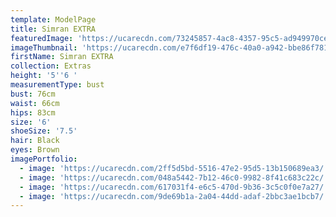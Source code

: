 ```yaml
---
template: ModelPage
title: Simran EXTRA
featuredImage: 'https://ucarecdn.com/73245857-4ac8-4357-95c5-ad949970ceaa/'
imageThumbnail: 'https://ucarecdn.com/e7f6df19-476c-40a0-a942-bbe86f781dd6/'
firstName: Simran EXTRA
collection: Extras
height: '5''6 '
measurementType: bust
bust: 76cm
waist: 66cm
hips: 83cm
size: '6'
shoeSize: '7.5'
hair: Black
eyes: Brown
imagePortfolio:
  - image: 'https://ucarecdn.com/2ff5d5bd-5516-47e2-95d5-13b150689ea3/'
  - image: 'https://ucarecdn.com/048a5442-7b12-46c0-9982-8f41c683c22c/'
  - image: 'https://ucarecdn.com/617031f4-e6c5-470d-9b36-3c5c0f0e7a27/'
  - image: 'https://ucarecdn.com/9de69b1a-2a04-44dd-adaf-2bbc3ae1bcb7/'
---
```


